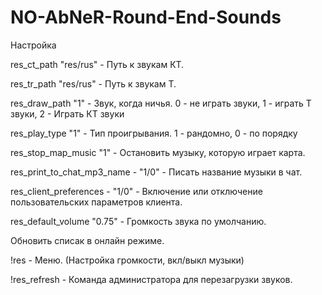 # NO-AbNeR-Round-End-Sounds

Настройка


res_ct_path "res/rus" - Путь к звукам КТ.

res_tr_path "res/rus" - Путь к звукам Т.

res_draw_path "1" - Звук, когда ничья. 0 - не играть звуки, 1 - играть Т звуки, 2 - Играть КТ звуки

res_play_type "1" - Тип проигрывания. 1 - рандомно, 0 - по порядку

res_stop_map_music "1" - Остановить музыку, которую играет карта.

res_print_to_chat_mp3_name - "1/0" - Писать название музыки в чат.

res_client_preferences - "1/0" - Включение или отключение пользовательских параметров клиента.

res_default_volume "0.75" - Громкость звука по умолчанию.

Обновить списак в онлайн режиме.


!res - Меню. (Настройка громкости, вкл/выкл музыки)

!res_refresh - Команда администратора для перезагрузки звуков.
